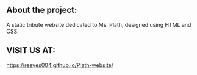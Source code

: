 ## About the project:
A static tribute website dedicated to Ms. Plath, designed using HTML and CSS.
## VISIT US AT:
https://reeves004.github.io/Plath-website/   
